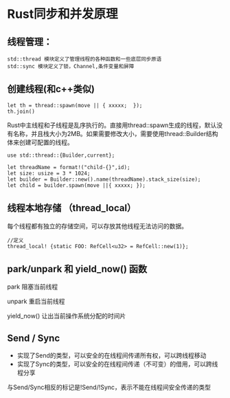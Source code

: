 # Rust同步和并发原理

## 线程管理：
    std::thread 模块定义了管理线程的各种函数和一些底层同步原语
    std::sync 模块定义了锁，Channel,条件变量和屏障

## 创建线程(和c++类似)
```
let th = thread::spawn(move || { xxxxx;  });
th.join()
```
Rust中主线程和子线程是乱序执行的。直接用thread::spawn生成的线程，默认没有名称，并且栈大小为2MB。如果需要修改大小，需要使用thread::Builder结构体来创建可配置的线程。

```
use std::thread::{Builder,current};

let threadName = format!("child-{}",id);
let size: usize = 3 * 1024;
let builder = Builder::new().name(threadName).stack_size(size);
let child = builder.spawn(move ||{ xxxxx; });

```

## 线程本地存储 （thread_local）
每个线程都有独立的存储空间，可以存放其他线程无法访问的数据。
```
//定义
thread_local! {static FOO: RefCell<u32> = RefCell::new(1)};
```

## park/unpark 和 yield_now() 函数

park 阻塞当前线程

unpark 重启当前线程

yield_now() 让出当前操作系统分配的时间片

## Send / Sync

- 实现了Send的类型，可以安全的在线程间传递所有权，可以跨线程移动
- 实现了Sync的类型，可以安全的在线程间传递（不可变）的借用，可以跨线程分享

与Send/Sync相反的标记是!Send/!Sync，表示不能在线程间安全传递的类型